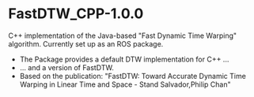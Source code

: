# FastDTW_CPP-1.0.0
C++ implementation of the Java-based "Fast Dynamic Time Warping" algorithm. Currently set up as an ROS package.

* The Package provides a default DTW implementation for C++ ...
* ... and a version of FastDTW.
* Based on the publication:
  "FastDTW: Toward Accurate Dynamic Time Warping in Linear Time and Space -
   Stand Salvador,Philip Chan"
